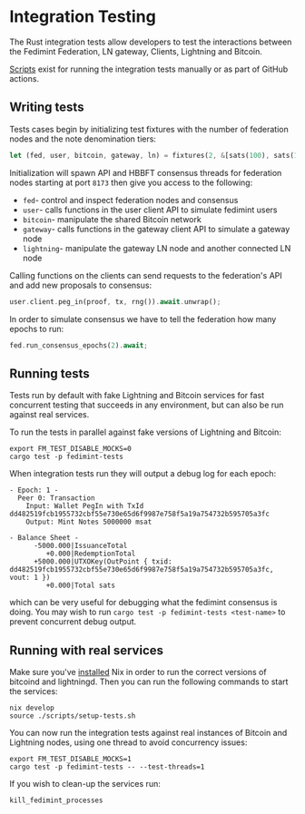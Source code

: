 # Integration Testing
The Rust integration tests allow developers to test the interactions between the Fedimint Federation, LN gateway, Clients, Lightning and Bitcoin.

[Scripts](../scripts/README.md) exist for running the integration tests manually or as part of GitHub actions.

## Writing tests
Tests cases begin by initializing test fixtures with the number of federation nodes and the note denomination tiers:

```rust
let (fed, user, bitcoin, gateway, ln) = fixtures(2, &[sats(100), sats(1000)]).await;
```

Initialization will spawn API and HBBFT consensus threads for federation nodes starting at port `8173` then give you access to the following:
- `fed`- control and inspect federation nodes and consensus
- `user`- calls functions in the user client API to simulate fedimint users
- `bitcoin`- manipulate the shared Bitcoin network
- `gateway`- calls functions in the gateway client API to simulate a gateway node
- `lightning`- manipulate the gateway LN node and another connected LN node

Calling functions on the clients can send requests to the federation's API and add new proposals to consensus:
```rust
user.client.peg_in(proof, tx, rng()).await.unwrap();
```
In order to simulate consensus we have to tell the federation how many epochs to run:
```rust
fed.run_consensus_epochs(2).await;
```

## Running tests
Tests run by default with fake Lightning and Bitcoin services for fast concurrent testing that succeeds in any environment, but can also be run against real services.

To run the tests in parallel against fake versions of Lightning and Bitcoin:
```shell
export FM_TEST_DISABLE_MOCKS=0
cargo test -p fedimint-tests
```

When integration tests run they will output a debug log for each epoch:

```
- Epoch: 1 -
  Peer 0: Transaction
    Input: Wallet PegIn with TxId dd482519fcb1955732cbf55e730e65d6f9987e758f5a19a754732b595705a3fc
    Output: Mint Notes 5000000 msat

- Balance Sheet -
      -5000.000|IssuanceTotal
         +0.000|RedemptionTotal
      +5000.000|UTXOKey(OutPoint { txid: dd482519fcb1955732cbf55e730e65d6f9987e758f5a19a754732b595705a3fc, vout: 1 })
         +0.000|Total sats
```
which can be very useful for debugging what the fedimint consensus is doing.
You may wish to run `cargo test -p fedimint-tests <test-name>` to prevent concurrent debug output.

## Running with real services
Make sure you've [installed](https://nixos.org/manual/nix/stable/quick-start.html) Nix in order to run the correct versions of bitcoind and lightningd.
Then you can run the following commands to start the services:
```shell
nix develop
source ./scripts/setup-tests.sh
```

You can now run the integration tests against real instances of Bitcoin and Lightning nodes, using one thread to avoid concurrency issues:

```shell
export FM_TEST_DISABLE_MOCKS=1
cargo test -p fedimint-tests -- --test-threads=1
```

If you wish to clean-up the services run:
```shell
kill_fedimint_processes
```
